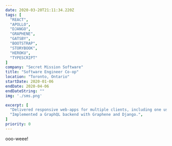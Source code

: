 ```yaml
---
date: 2020-03-20T21:11:34.220Z
tags: [
  "REACT",
  "APOLLO",
  "DJANGO",
  "GRAPHENE",
  "GATSBY",
  "BOOTSTRAP",
  "STORYBOOK",
  "HEROKU",
  "TYPESCRIPT"
]
company: "Secret Mission Software"
title: "Software Engineer Co-op"
location: "Toronto, Ontario"
startDate: 2020-01-06
endDate: 2020-04-06
endDateString: ""
img: './sms.png'

excerpt: [
  "Delivered responsive web-apps for multiple clients, including one used by 4,500+ real estate brokers in Toronto.",
  "Implemented a GraphQL backend with Graphene and Django.",
]
priority: 0
---
```

ooo-weee!